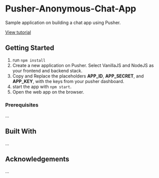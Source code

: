 # Pusher-Anonymous-Chat-App

Sample application on building a chat app using Pusher.

[View tutorial](https://pusher.com/tutorials/anonymous-chat-javascript/)

## Getting Started

1. run `npm install`
2. Create a new application on Pusher. Select VanillaJS and NodeJS as your frontend and backend stack.
3. Copy and Replace the placeholders __APP_ID__, __APP_SECRET__, and __APP_KEY__, with the keys from your pusher dashboard.
4. start the app with `npm start`.
5. Open the web app on the browser.

### Prerequisites

...

## Built With

...

## Acknowledgements

...
